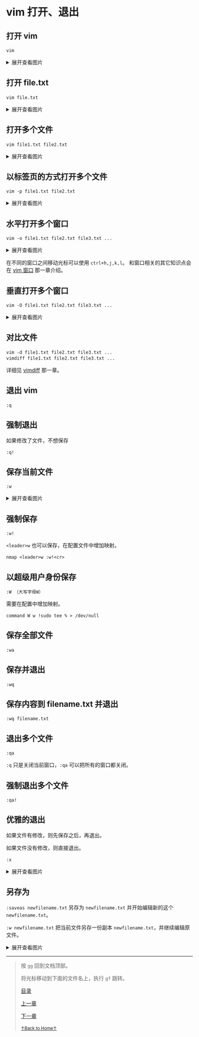 # vim 打开、退出

## 打开 vim

```
vim
```

<details>
<summary>展开查看图片</summary>
<img src="../../images/vim_1.1_open_01.gif" alt="vim_1.1_open_01.gif" />
</details>

## 打开 file.txt

```
vim file.txt
```

<details>
<summary>展开查看图片</summary>
<img src="../../images/vim_1.1_open_02.gif" alt="vim_1.1_open_02.gif" />
</details>

## 打开多个文件

```
vim file1.txt file2.txt
```

<details>
<summary>展开查看图片</summary>
<img src="../../images/vim_1.1_open_03.gif" alt="vim_1.1_open_03.gif" />
</details>

## 以标签页的方式打开多个文件

```
vim -p file1.txt file2.txt
```

<details>
<summary>展开查看图片</summary>
<img src="../../images/vim_1.1_open_04.gif" alt="vim_1.1_open_04.gif" />
</details>

## 水平打开多个窗口

```
vim -o file1.txt file2.txt file3.txt ...
```

<details>
<summary>展开查看图片</summary>
<img src="../../images/vim_1.1_open_05.gif" alt="vim_1.1_open_05.gif" />
</details>

在不同的窗口之间移动光标可以使用 `ctrl+h,j,k,l`。
和窗口相关的其它知识点会在 [vim 窗口](README_vim_1.7_windows.md) 那一章介绍。

## 垂直打开多个窗口

```
vim -O file1.txt file2.txt file3.txt ...
```

<details>
<summary>展开查看图片</summary>
<img src="../../images/vim_1.1_open_06.gif" alt="vim_1.1_open_06.gif" />
</details>

## 对比文件

```
vim -d file1.txt file2.txt file3.txt ...
vimdiff file1.txt file2.txt file3.txt ...
```

详细见 [vimdiff](README_vim_2_vimdiff.md) 那一章。

## 退出 vim

```
:q
```

## 强制退出

如果修改了文件，不想保存

```
:q!
```

## 保存当前文件

```
:w
```

<details>
<summary>展开查看图片</summary>
<img src="../../images/vim_1.1_open_07.gif" alt="vim_1.1_open_07.gif" />
</details>

## 强制保存

```
:w!
```

`<leader>w` 也可以保存，在配置文件中增加映射。

```
nmap <leader>w :w!<cr>
```

## 以超级用户身份保存

```
:W （大写字母W）
```

需要在配置中增加映射。

```
command W w !sudo tee % > /dev/null
```

## 保存全部文件

```
:wa
```

## 保存并退出

```
:wq
```

## 保存内容到 filename.txt 并退出

```
:wq filename.txt
```

## 退出多个文件

```
:qa
```

`:q` 只是关闭当前窗口，`:qa` 可以把所有的窗口都关闭。

## 强制退出多个文件

```
:qa!
```

## 优雅的退出

如果文件有修改，则先保存之后，再退出。

如果文件没有修改，则直接退出。

```
:x
```

<details>
<summary>展开查看图片</summary>
<img src="../../images/vim_1.1_open_08.gif" alt="vim_1.1_open_08.gif" />
</details>

## 另存为

`:saveas newfilename.txt` 另存为 `newfilename.txt` 并开始编辑新的这个 `newfilename.txt`。

`:w newfilename.txt` 把当前文件另存一份副本 `newfilename.txt`，并继续编辑原文件。

<details>
<summary>展开查看图片</summary>
<img src="../../images/vim_1.1_open_09.gif" alt="vim_1.1_open_09.gif" />
<img src="../../images/vim_1.1_open_10.gif" alt="vim_1.1_open_10.gif" />
</details>

* * *

> 按 `gg` 回到文档顶部。
>
> 将光标移动到下面的文件名上，执行 `gf` 跳转。
>
> [目录](README.md)
>
> [上一章](README_02_how_to_use_this_document.mdmd)
>
> [下一章](README_vim_1.2_move_cursor.md)
>
> <a href='https://github.com/MDGSF/MyVim'><small>↑Back to Home↑</small></a>

